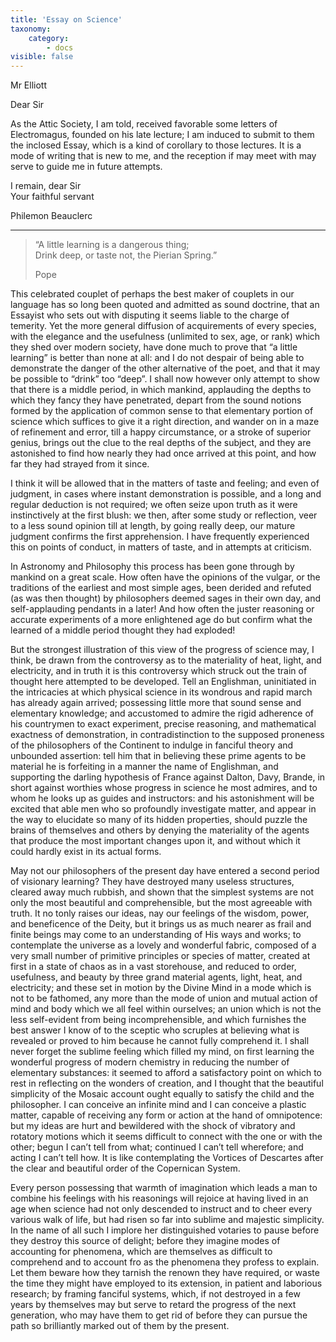 ```yaml
---
title: 'Essay on Science'
taxonomy:
    category:
        - docs
visible: false
---
```


<div class="author">Mr Elliott</div>

Dear Sir    
  
As the Attic Society, I am told, received favorable some letters of Electromagus, founded on his late lecture; I am induced to submit to them the inclosed Essay, which is a kind of corollary to those lectures. It is a mode of writing that is new to me, and the reception if may meet with may serve to guide me in future attempts.    
  
I remain, dear Sir    
Your faithful servant    
  
Philemon Beauclerc  
  
---
  
> “A little learning is a dangerous thing;    
> Drink deep, or taste not, the Pierian Spring.”  
>  
> Pope  
  
This celebrated couplet of perhaps the best maker of couplets in our language has so long been quoted and admitted as sound doctrine, that an Essayist who sets out with disputing it seems liable to the charge of temerity. Yet the more general diffusion of acquirements of every species, with the elegance and the usefulness (unlimited to sex, age, or rank) which they shed over modern society, have done much to prove that “a little learning” is better than none at all: and I do not despair of being able to demonstrate the danger of the other alternative of the poet, and that it may be possible to “drink” too “deep”. I shall now however only attempt to show that there is a middle period, in which mankind, applauding the depths to which they fancy they have penetrated, depart from the sound notions formed by the application of common sense to that elementary portion of science which suffices to give it a right direction, and wander on in a maze of refinement and error, till a happy circumstance, or a stroke of superior genius, brings out the clue to the real depths of the subject, and they are astonished to find how nearly they had once arrived at this point, and how far they had strayed from it since.  
  
I think it will be allowed that in the matters of taste and feeling; and even of judgment, in cases where instant demonstration is possible, and a long and regular deduction is not required; we often seize upon truth as it were instinctively at the first blush: we then, after some study or reflection, veer to a less sound opinion till at length, by going really deep, our mature judgment confirms the first apprehension. I have frequently experienced this on points of conduct, in matters of taste, and in attempts at criticism.    
  
In Astronomy and Philosophy this process has been gone through by mankind on a great scale. How often have the opinions of the vulgar, or the traditions of the earliest and most simple ages, been derided and refuted (as was then thought) by philosophers deemed sages in their own day, and self-applauding pendants in a later! And how often the juster reasoning or accurate experiments of a more enlightened age do but confirm what the learned of a middle period thought they had exploded!    
  
But the strongest illustration of this view of the progress of science may, I think, be drawn from the controversy as to the materiality of heat, light, and electricity, and in truth it is this controversy which struck out the train of thought here attempted to be developed. Tell an Englishman, uninitiated in the intricacies at which physical science in its wondrous and rapid march has already again arrived; possessing little more that sound sense and elementary knowledge; and accustomed to admire the rigid adherence of his countrymen to exact experiment, precise reasoning, and mathematical exactness of demonstration, in contradistinction to the supposed proneness of the philosophers of the Continent to indulge in fanciful theory and unbounded assertion: tell him that in believing these prime agents to be material he is forfeiting in a manner the name of Englishman, and supporting the darling hypothesis of France against Dalton, Davy, Brande, in short against worthies whose progress in science he most admires, and to whom he looks up as guides and instructors: and his astonishment will be excited that able men who so profoundly investigate matter, and appear in the way to elucidate so many of its hidden properties, should puzzle the brains of themselves and others by denying the materiality of the agents that produce the most important changes upon it, and without which it could hardly exist in its actual forms.  
  
May not our philosophers of the present day have entered a second period of visionary learning? They have destroyed many useless structures, cleared away much rubbish, and shown that the simplest systems are not only the most beautiful and comprehensible, but the most agreeable with truth. It no tonly raises our ideas, nay our feelings of the wisdom, power, and beneficence of the Deity, but it brings us as much nearer as frail and finite beings may come to an understanding of His ways and works; to contemplate the universe as a lovely and wonderful fabric, composed of a very small number of primitive principles or species of matter, created at first in a state of chaos as in a vast storehouse, and reduced to order, usefulness, and beauty by three grand material agents, light, heat, and electricity; and these set in motion by the Divine Mind in a mode which is not to be fathomed, any more than the mode of union and mutual action of mind and body which we all feel within ourselves; an union which is not the less self-evident from being incomprehensible, and which furnishes the best answer I know of to the sceptic who scruples at believing what is revealed or proved to him because he cannot fully comprehend it. I shall never forget the sublime feeling which filled my mind, on first learning the wonderful progress of modern chemistry in reducing the number of elementary substances: it seemed to afford a satisfactory point on which to rest in reflecting on the wonders of creation, and I thought that the beautiful simplicity of the Mosaic account ought equally to satisfy the child and the philosopher. I can conceive an infinite mind and I can conceive a plastic matter, capable of receiving any form or action at the hand of omnipotence: but my ideas are hurt and bewildered with the shock of vibratory and rotatory motions which it seems difficult to connect with the one or with the other; begun I can’t tell from what; continued I can’t tell wherefore; and acting I can’t tell how. It is like contemplating the Vortices of Descartes after the clear and beautiful order of the Copernican System.  
  
Every person possessing that warmth of imagination which leads a man to combine his feelings with his reasonings will rejoice at having lived in an age when science had not only descended to instruct and to cheer every various walk of life, but had risen so far into sublime and majestic simplicity. In the name of all such I implore her distinguished votaries to pause before they destroy this source of delight; before they imagine modes of accounting for phenomena, which are themselves as difficult to comprehend and to account fro as the phenomena they profess to explain. Let them beware how they tarnish the renown they have required, or waste the time they might have employed to its extension, in patient and laborious research; by framing fanciful systems, which, if not destroyed in a few years by themselves may but serve to retard the progress of the next generation, who may have them to get rid of before they can pursue the path so brilliantly marked out of them by the present.  